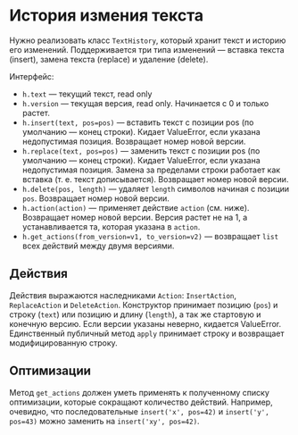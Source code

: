 История измения текста
======================

Нужно реализовать класс `TextHistory`, который хранит текст и историю его изменений.
Поддерживается три типа изменений — вставка текста (insert),
замена текста (replace) и удаление (delete).

Интерфейс:
* `h.text` — текущий текст, read only
* `h.version` — текущая версия, read only. Начинается с 0 и только растет.
* `h.insert(text, pos=pos)` — вставить текст с позиции pos (по умолчанию — конец строки).
Кидает ValueError, если указана недопустимая позиция. Возвращает номер новой версии.
* `h.replace(text, pos=pos)` — заменить текст с позиции pos (по умолчанию — конец строки).
Кидает ValueError, если указана недопустимая позиция. Замена за пределами строки работает как 
вставка (т. е. текст дописывается). Возвращает номер новой версии.
* `h.delete(pos, length)` — удаляет `length` символов начиная с позиции `pos`.
Возвращает номер новой версии.
* `h.action(action)` — применяет действие `action` (см. ниже). Возвращает номер новой версии.
Версия растет не на 1, а устанавливается та, которая указана в `action`.
* `h.get_actions(from_version=v1, to_version=v2)` — возвращает `list` всех действий
между двумя версиями.

Действия
--------

Действия выражаются наследниками `Action`: `InsertAction`, `ReplaceAction` и `DeleteAction`.
Конструктор принимает позицию (`pos`) и строку (`text`) или позицию и длину (`length`),
а так же стартовую и конечную версию.
Если версии указаны неверно, кидается ValueError. 
Единственный публичный метод `apply` принимает строку и возвращает модифицированную строку.


Оптимизации
-----------

Метод `get_actions` должен уметь применять к полученному списку оптимизации, которые 
сокращают количество действий. Например, очевидно, что последовательные `insert('x', pos=42)`
и `insert('y', pos=43)` можно заменить на `insert('xy', pos=42)`.
